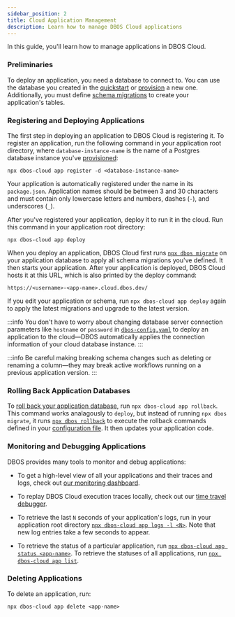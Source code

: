 ```yaml
---
sidebar_position: 2
title: Cloud Application Management
description: Learn how to manage DBOS Cloud applications
---
```


In this guide, you'll learn how to manage applications in DBOS Cloud.

### Preliminaries

To deploy an application, you need a database to connect to.
You can use the database you created in the [quickstart](../getting-started/quickstart.md) or [provision](./database-management.md#provisioning-database-instances) a new one.
Additionally, you must define [schema migrations](./database-management.md#database-schema-management) to create your application's tables.

### Registering and Deploying Applications

The first step in deploying an application to DBOS Cloud is registering it.
To register an application, run the following command in your application root directory, where `database-instance-name` is the name of a Postgres database instance you've [provisioned](./database-management.md#provisioning-database-instances):

```
npx dbos-cloud app register -d <database-instance-name>
```

Your application is automatically registered under the name in its `package.json`.
Application names should be between 3 and 30 characters and must contain only lowercase letters and numbers, dashes (`-`), and underscores (`_`).

After you've registered your application, deploy it to run it in the cloud.
Run this command in your application root directory:

```
npx dbos-cloud app deploy
```

When you deploy an application, DBOS Cloud first runs [`npx dbos migrate`](../api-reference/cli.md#npx-dbos-migrate) on your application database to apply all schema migrations you've defined.
It then starts your application.
After your application is deployed, DBOS Cloud hosts it at this URL, which is also printed by the deploy command:

```
https://<username>-<app-name>.cloud.dbos.dev/
```

If you edit your application or schema, run `npx dbos-cloud app deploy` again to apply the latest migrations and upgrade to the latest version.

:::info
You don't have to worry about changing database server connection parameters like `hostname` or `password` in [`dbos-config.yaml`](../api-reference/configuration.md) to deploy an application to the cloud&#8212;DBOS automatically applies the connection information of your cloud database instance.
:::

:::info
Be careful making breaking schema changes such as deleting or renaming a column&#8212;they may break active workflows running on a previous application version.
:::

### Rolling Back Application Databases

To [roll back your application database](./database-management.md#database-schema-management), run `npx dbos-cloud app rollback`.
This command works analagously to `deploy`, but instead of running `npx dbos migrate`, it runs [`npx dbos rollback`](../api-reference/cli.md#npx-dbos-rollback) to execute the rollback commands defined in your [configuration file](../api-reference/configuration.md#database).
It then updates your application code.

### Monitoring and Debugging Applications

DBOS provides many tools to monitor and debug applications:

- To get a high-level view of all your applications and their traces and logs, check out [our monitoring dashboard](./monitoring-dashboard).

- To replay DBOS Cloud execution traces locally, check out our [time travel debugger](./timetravel-debugging).

- To retrieve the last `N` seconds of your application's logs, run in your application root directory [`npx dbos-cloud app logs -l <N>`](../api-reference/cloud-cli.md#npx-dbos-cloud-app-logs). Note that new log entries take a few seconds to appear.

- To retrieve the status of a particular application, run [`npx dbos-cloud app status <app-name>`](../api-reference/cloud-cli.md#npx-dbos-cloud-app-status). To retrieve the statuses of all applications, run [`npx dbos-cloud app list`](../api-reference/cloud-cli.md#npx-dbos-cloud-app-list).

### Deleting Applications

To delete an application, run:

```
npx dbos-cloud app delete <app-name>
```
